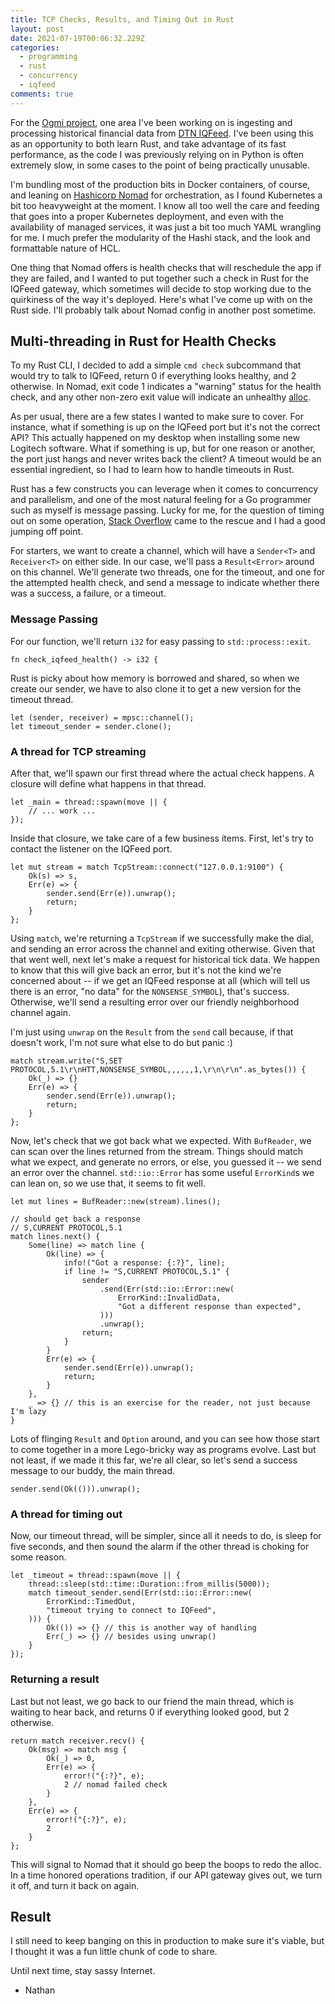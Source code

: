 ```yaml
---
title: TCP Checks, Results, and Timing Out in Rust
layout: post
date: 2021-07-19T00:06:32.229Z
categories:
  - programming
  - rust
  - concurrency
  - iqfeed
comments: true
---
```


For the [Ogmi project](https://twitter.com/ogmiapp), one area I've been working on is ingesting and processing historical financial data from [DTN IQFeed](https://www.iqfeed.net/). I've been using this as an opportunity to both learn Rust, and take advantage of its fast performance, as the code I was previously relying on in Python is often extremely slow, in some cases to the point of being practically unusable.

I'm bundling most of the production bits in Docker containers, of course, and leaning on [Hashicorp Nomad](https://www.nomadproject.io/) for orchestration, as I found Kubernetes a bit too heavyweight at the moment. I know all too well the care and feeding that goes into a proper Kubernetes deployment, and even with the availability of managed services, it was just a bit too much YAML wrangling for me. I much prefer the modularity of the Hashi stack, and the look and formattable nature of HCL.

One thing that Nomad offers is health checks that will reschedule the app if they are failed, and I wanted to put together such a check in Rust for the IQFeed gateway, which sometimes will decide to stop working due to the quirkiness of the way it's deployed. Here's what I've come up with on the Rust side. I'll probably talk about Nomad config in another post sometime.

## Multi-threading in Rust for Health Checks

To my Rust CLI, I decided to add a simple `cmd check` subcommand that would try to talk to IQFeed, return 0 if everything looks healthy, and 2 otherwise. In Nomad, exit code 1 indicates a "warning" status for the health check, and any other non-zero exit value will indicate an unhealthy [alloc](https://www.nomadproject.io/docs/commands/alloc).

As per usual, there are a few states I wanted to make sure to cover. For instance, what if something is up on the IQFeed port but it's not the correct API? This actually happened on my desktop when installing some new Logitech software. What if something is up, but for one reason or another, the port just hangs and never writes back the client? A timeout would be an essential ingredient, so I had to learn how to handle timeouts in Rust.

Rust has a few constructs you can leverage when it comes to concurrency and parallelism, and one of the most natural feeling for a Go programmer such as myself is message passing. Lucky for me, for the question of timing out on some operation, [Stack Overflow](https://stackoverflow.com/questions/36181719/what-is-the-correct-way-in-rust-to-create-a-timeout-for-a-thread-or-a-function) came to the rescue and I had a good jumping off point.

For starters, we want to create a channel, which will have a `Sender<T>` and `Receiver<T>` on either side. In our case, we'll pass a `Result<Error>` around on this channel. We'll generate two threads, one for the timeout, and one for the attempted health check, and send a message to indicate whether there was a success, a failure, or a timeout.

### Message Passing

For our function, we'll return `i32` for easy passing to `std::process::exit`.

```
fn check_iqfeed_health() -> i32 {
```

Rust is picky about how memory is borrowed and shared, so when we create our sender, we have to also clone it to get a new version for the timeout thread.

```
let (sender, receiver) = mpsc::channel();
let timeout_sender = sender.clone();
```

### A thread for TCP streaming

After that, we'll spawn our first thread where the actual check happens. A closure will define what happens in that thread.

```
let _main = thread::spawn(move || {
    // ... work ... 
});
```

Inside that closure, we take care of a few business items. First, let's try to contact the listener on the IQFeed port.

```
let mut stream = match TcpStream::connect("127.0.0.1:9100") {
    Ok(s) => s,
    Err(e) => {
        sender.send(Err(e)).unwrap();
        return;
    }
};
```

Using `match`, we're returning a `TcpStream` if we successfully make the dial, and sending an error across the channel and exiting otherwise. Given that that went well, next let's make a request for historical tick data. We happen to know that this will give back an error, but it's not the kind we're concerned about -- if we get an IQFeed response at all (which will tell us there is an error, "no data" for the `NONSENSE_SYMBOL`), that's success. Otherwise, we'll send a resulting error over our friendly neighborhood channel again.

I'm just using `unwrap` on the `Result` from the `send` call because, if that doesn't work, I'm not sure what else to do but panic :)

```
match stream.write("S,SET PROTOCOL,5.1\r\nHTT,NONSENSE_SYMBOL,,,,,,1,\r\n\r\n".as_bytes()) {
    Ok(_) => {}
    Err(e) => {
        sender.send(Err(e)).unwrap();
        return;
    }
};
```

Now, let's check that we got back what we expected. With `BufReader`, we can scan over the lines returned from the stream. Things should match what we expect, and generate no errors, or else, you guessed it -- we send an error over the channel. `std::io::Error` has some useful `ErrorKind`s we can lean on, so we use that, it seems to fit well.

```
let mut lines = BufReader::new(stream).lines();

// should get back a response
// S,CURRENT PROTOCOL,5.1
match lines.next() {
    Some(line) => match line {
        Ok(line) => {
            info!("Got a response: {:?}", line);
            if line != "S,CURRENT PROTOCOL,5.1" {
                sender
                    .send(Err(std::io::Error::new(
                        ErrorKind::InvalidData,
                        "Got a different response than expected",
                    )))
                    .unwrap();
                return;
            }
        }
        Err(e) => {
            sender.send(Err(e)).unwrap();
            return;
        }
    },
    _ => {} // this is an exercise for the reader, not just because I'm lazy
}
```

Lots of flinging `Result` and `Option` around, and you can see how those start to come together in a more Lego-bricky way as programs evolve. Last but not least, if we made it this far, we're all clear, so let's send a success message to our buddy, the main thread.

```
sender.send(Ok(())).unwrap();
```

### A thread for timing out

Now, our timeout thread, will be simpler, since all it needs to do, is sleep for five seconds, and then sound the alarm if the other thread is choking for some reason.

```
let _timeout = thread::spawn(move || {
    thread::sleep(std::time::Duration::from_millis(5000));
    match timeout_sender.send(Err(std::io::Error::new(
        ErrorKind::TimedOut,
        "timeout trying to connect to IQFeed",
    ))) {
        Ok(()) => {} // this is another way of handling
        Err(_) => {} // besides using unwrap()
    }
});
```

### Returning a result

Last but not least, we go back to our friend the main thread, which is waiting to hear back, and returns 0 if everything looked good, but 2 otherwise.

```
return match receiver.recv() {
    Ok(msg) => match msg {
        Ok(_) => 0,
        Err(e) => {
            error!("{:?}", e);
            2 // nomad failed check
        }
    },
    Err(e) => {
        error!("{:?}", e);
        2
    }
};
```

This will signal to Nomad that it should go beep the boops to redo the alloc. In a time honored operations tradition, if our API gateway gives out, we turn it off, and turn it back on again.

## Result

I still need to keep banging on this in production to make sure it's viable, but I thought it was a fun little chunk of code to share.

Until next time, stay sassy Internet.

- Nathan
